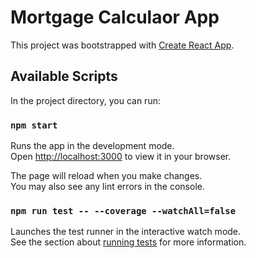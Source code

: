 # Mortgage Calculaor App

This project was bootstrapped with [Create React App](https://github.com/facebook/create-react-app).

## Available Scripts

In the project directory, you can run:

### `npm start`

Runs the app in the development mode.\
Open [http://localhost:3000](http://localhost:3000) to view it in your browser.

The page will reload when you make changes.\
You may also see any lint errors in the console.

### `npm run test -- --coverage --watchAll=false`

Launches the test runner in the interactive watch mode.\
See the section about [running tests](https://facebook.github.io/create-react-app/docs/running-tests) for more information.
